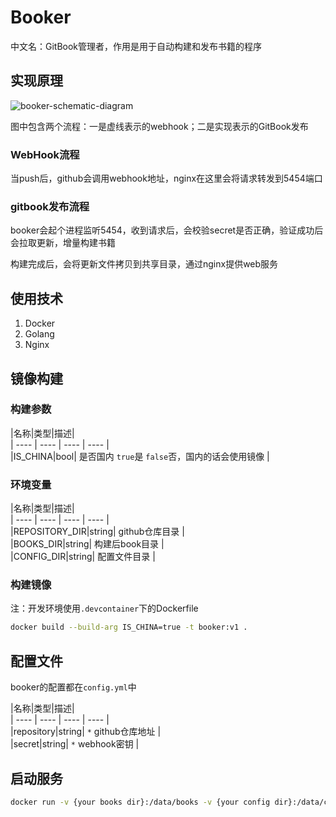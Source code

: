 # Booker

中文名：GitBook管理者，作用是用于自动构建和发布书籍的程序

## 实现原理

![booker-schematic-diagram](https://book-docs.oss-cn-hongkong.aliyuncs.com/20221128/booker-schematic-diagram.png)

图中包含两个流程：一是虚线表示的webhook；二是实现表示的GitBook发布

### WebHook流程

当push后，github会调用webhook地址，nginx在这里会将请求转发到5454端口

### gitbook发布流程

booker会起个进程监听5454，收到请求后，会校验secret是否正确，验证成功后会拉取更新，增量构建书籍

构建完成后，会将更新文件拷贝到共享目录，通过nginx提供web服务

## 使用技术

1. Docker
2. Golang
3. Nginx

## 镜像构建

### 构建参数

|名称|类型|描述|  
| ---- | ---- | ---- | ---- |  
|IS_CHINA|bool| 是否国内 `true`是 `false`否，国内的话会使用镜像 |

### 环境变量

|名称|类型|描述|  
| ---- | ---- | ---- | ---- |  
|REPOSITORY_DIR|string| github仓库目录 |  
|BOOKS_DIR|string| 构建后book目录 |  
|CONFIG_DIR|string| 配置文件目录 |  

### 构建镜像

注：开发环境使用`.devcontainer`下的Dockerfile

```sh
docker build --build-arg IS_CHINA=true -t booker:v1 .
```

## 配置文件

booker的配置都在`config.yml`中

|名称|类型|描述|  
| ---- | ---- | ---- | ---- |  
|repository|string| `*` github仓库地址 |  
|secret|string| `*` webhook密钥 |  

## 启动服务

```sh
docker run -v {your books dir}:/data/books -v {your config dir}:/data/config -p 5454:5454 --name booker --restart=always -d booker:v1
```